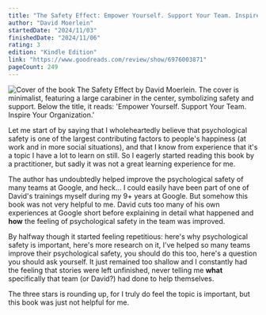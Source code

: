 ```yaml
---
title: "The Safety Effect: Empower Yourself. Support Your Team. Inspire Your Organization."
author: "David Moerlein"
startedDate: "2024/11/03"
finishedDate: "2024/11/06"
rating: 3
edition: "Kindle Edition"
link: "https://www.goodreads.com/review/show/6976003871"
pageCount: 249
---
```


![Cover of the book The Safety Effect by David Moerlein. The cover is minimalist, featuring a large carabiner in the center, symbolizing safety and support. Below the title, it reads: 'Empower Yourself. Support Your Team. Inspire Your Organization.'](https://images-na.ssl-images-amazon.com/images/S/compressed.photo.goodreads.com/books/1706012135i/205825163.jpg)

Let me start of by saying that I wholeheartedly believe that psychological safety is one of the largest contributing factors to people's happiness (at work and in more social situations), and that I know from experience that it's a topic I have a lot to learn on still. So I eagerly started reading this book by a practitioner, but sadly it was not a great learning experience for me.

The author has undoubtedly helped improve the psychological safety of many teams at Google, and heck... I could easily have been part of one of David's trainings myself during my 9+ years at Google. But somehow this book was not very helpful to me. David cuts too many of his own experiences at Google short before explaining in detail what happened and **how** the feeling of psychological safety in the team was improved. 

By halfway though it started feeling repetitious: here's why psychological safety is important, here's more research on it, I've helped so many teams improve their psychological safety, you should do this too, here's a question you should ask yourself. It just remained too shallow and I constantly had the feeling that stories were left unfinished, never telling me **what** specifically that team (or David?) had done to help themselves.

The three stars is rounding up, for I truly do feel the topic is important, but this book was just not helpful for me.